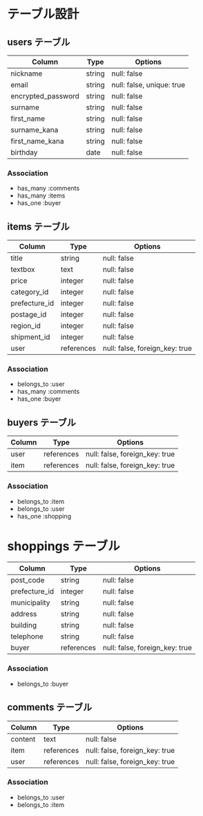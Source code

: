 # テーブル設計

## users テーブル

| Column             | Type   | Options                   |
| ------------------ | ------ | -----------               |
| nickname           | string | null: false               |
| email              | string | null: false, unique: true |
| encrypted_password | string | null: false               |
| surname            | string | null: false               |
| first_name         | string | null: false               |
| surname_kana       | string | null: false               |
| first_name_kana    | string | null: false               |
| birthday           | date   | null: false               |


### Association

- has_many :comments
- has_many :items
- has_one :buyer

## items テーブル

| Column      | Type       | Options                       |
| ------      | ------     | -----------                   |
| title       | string     | null: false                   |
| textbox     | text       | null: false                   |
| price       | integer    | null: false                   |
| category_id | integer    | null: false                   |
|prefecture_id| integer    | null: false                   |
| postage_id  | integer    | null: false                   |
| region_id   | integer    | null: false                   |
| shipment_id | integer    | null: false                   |
| user        | references | null: false, foreign_key: true|


### Association

- belongs_to :user
- has_many :comments
- has_one :buyer

## buyers テーブル

| Column    | Type       | Options                       |
| ------    | ------     | -----------                   |
| user      | references | null: false, foreign_key: true|
| item      | references | null: false, foreign_key: true|

### Association

- belongs_to :item
- belongs_to :user
- has_one :shopping


# shoppings テーブル

| Column        | Type       | Options                       |
| ------        | ------     | -----------                   |
| post_code     | string     | null: false                   |
| prefecture_id | integer    | null: false                   |
| municipality  | string     | null: false                   |
| address       | string     | null: false                   |
| building      | string     | null: false                   |
| telephone     | string     | null: false                   |
| buyer         | references | null: false, foreign_key: true|


### Association

- belongs_to :buyer


## comments テーブル

| Column   | Type       | Options                        |
| -------  | ---------- | ------------------------------ |
| content  | text       | null: false                    |
| item     | references | null: false, foreign_key: true |
| user     | references | null: false, foreign_key: true |

### Association

- belongs_to :user
- belongs_to :item
